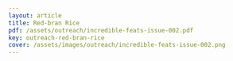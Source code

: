 ```yaml
---
layout: article
title: Red-bran Rice
pdf: /assets/outreach/incredible-feats-issue-002.pdf
key: outreach-red-bran-rice
cover: /assets/images/outreach/incredible-feats-issue-002.png
---
```

